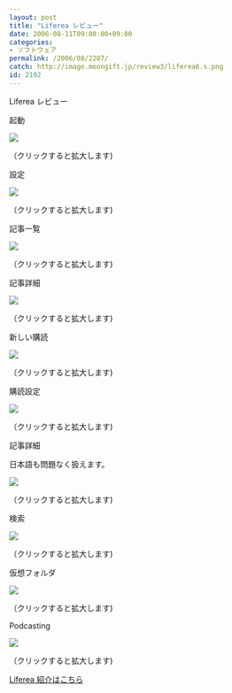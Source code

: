 ```yaml
---
layout: post
title: "Liferea レビュー"
date: 2006-08-11T09:00:00+09:00
categories:
- ソフトウェア
permalink: /2006/08/2207/
catch: http://image.moongift.jp/review3/liferea6.s.png
id: 2192
---
```

Liferea レビュー  
<!--more-->

起動

  

[![](http://image.moongift.jp/review3/liferea1.s.png)](http://image.moongift.jp/review3/liferea1.png)  
  
（クリックすると拡大します)

  

設定

  

[![](http://image.moongift.jp/review3/liferea2.s.png)](http://image.moongift.jp/review3/liferea2.png)  
  
（クリックすると拡大します)

  

記事一覧

  

[![](http://image.moongift.jp/review3/liferea3.s.png)](http://image.moongift.jp/review3/liferea3.png)  
  
（クリックすると拡大します)

  

記事詳細

  

[![](http://image.moongift.jp/review3/liferea4.s.png)](http://image.moongift.jp/review3/liferea4.png)  
  
（クリックすると拡大します)

  

新しい購読

  

[![](http://image.moongift.jp/review3/liferea5.s.png)](http://image.moongift.jp/review3/liferea5.png)  
  
（クリックすると拡大します)

  

購読設定

  

[![](http://image.moongift.jp/review3/liferea6.s.png)](http://image.moongift.jp/review3/liferea6.png)  
  
（クリックすると拡大します)

  

記事詳細

  

日本語も問題なく扱えます。

  

[![](http://image.moongift.jp/review3/liferea7.s.png)](http://image.moongift.jp/review3/liferea7.png)  
  
（クリックすると拡大します)

  

検索

  

[![](http://image.moongift.jp/review3/liferea8.s.png)](http://image.moongift.jp/review3/liferea8.png)  
  
（クリックすると拡大します)

  

仮想フォルダ

  

[![](http://image.moongift.jp/review3/liferea9.s.png)](http://image.moongift.jp/review3/liferea9.png)  
  
（クリックすると拡大します)

  

Podcasting

  

[![](http://image.moongift.jp/review3/liferea10.s.png)](http://image.moongift.jp/review3/liferea10.png)  
  
（クリックすると拡大します)

  

[Liferea 紹介はこちら](http://oss.moongift.jp/intro/i-2201.html)

